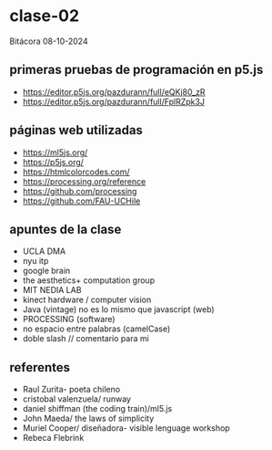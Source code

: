 # clase-02

Bitácora 08-10-2024

## primeras pruebas de programación en p5.js

* https://editor.p5js.org/pazdurann/full/eQKj80_zR
* https://editor.p5js.org/pazdurann/full/FplRZpk3J
  
## páginas web utilizadas

* https://ml5js.org/
* https://p5js.org/
* https://htmlcolorcodes.com/
* https://processing.org/reference
* https://github.com/processing
* https://github.com/FAU-UCHile


## apuntes de la clase

* UCLA DMA
* nyu itp
* google brain
* the aesthetics+ computation group 
* MIT NEDIA LAB
* kinect hardware / computer vision
* Java (vintage) no es lo mismo que javascript (web)
* PROCESSING (software)
* no espacio entre palabras (camelCase)
* doble slash // comentario para mi
                                                    
 ## referentes

* Raul Zurita- poeta chileno
* cristobal valenzuela/ runway
* daniel shiffman (the  coding train)/ml5.js
* John Maeda/ the laws of simplicity
* Muriel Cooper/ diseñadora- visible lenguage workshop
* Rebeca Flebrink
